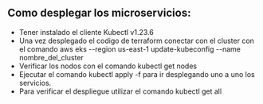 ## Como desplegar los microservicios:
   - Tener instalado el cliente Kubectl v1.23.6 
   - Una vez desplegado el codigo de terraform conectar con el cluster con el comando aws eks --region us-east-1 update-kubeconfig --name nombre_del_cluster
   - Verificar los nodos con el comando kubectl get nodes
   - Ejecutar el comando kubectl apply -f <nombre del archivo.yaml> para ir desplegando uno a uno los servicios.
   - Para verificar el despliegue utilizar el comando kubectl get all
